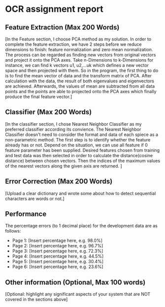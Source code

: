 # OCR assignment report

## Feature Extraction (Max 200 Words)

[In the Feature section, I choose PCA method as my solution. 
In order to complete the feature extraction, we have 2 steps before 
we reduce dimensions to finish: feature normalization and zero mean
normalization. The process can be regarded as finding new vectors from
original vectors and project it onto the PCA axes. Take n-Dimensions to
k-Dimensions for instance, we can find k vectors u1, u2,...uk which 
defines a new vector space and then projected with them. So in the 
program, the first thing to do is to find the mean vector of data 
and the transform matrix of PCA. After calculation with the data, the 
result of both eigenvalues and eigenvectors are achieved. Afterwards, 
the values of mean are subtracted from all data points and the 
points are able to projected onto the PCA axes which finally 
produce the final feature vector.]

## Classifier (Max 200 Words)

[In the classifier section, I chose Nearest Neighbor Classifier as my
preferred classifier according its convience. The Nearest
Neighbor Classifier doesn't need to consider the format and data of each spiece as
a non-parametric method. The first step is to identify whether the feature 
already has or not. Depend on the situation, we can use all feature if 0 
feature parameter has been supplied. Desired features chosen from training
and test data was then selected in order to calculate the distance(cosine 
distance) between chosen vectors. Then the  indices of the maximum values 
of the nearest vectors along the given axis are returned. ]

## Error Correction (Max 200 Words)
[Upload a clear dictionary and wrote some about how to detect sequential
characters are words or not.]

## Performance

The percentage errors (to 1 decimal place) for the development data are
as follows:
- Page 1: [Insert percentage here, e.g. 98.0%]
- Page 2: [Insert percentage here, e.g. 96.7%]
- Page 3: [Insert percentage here, e.g. 72.3%]
- Page 4: [Insert percentage here, e.g. 44.5%]
- Page 5: [Insert percentage here, e.g. 30.4%]
- Page 6: [Insert percentage here, e.g. 23.6%]

## Other information (Optional, Max 100 words)

[Optional: highlight any significant aspects of your system that are
NOT covered in the sections above]
